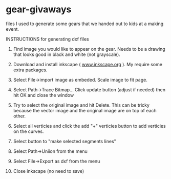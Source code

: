 gear-givaways
=============

files I used to generate some gears that we handed out to kids at a making event.



INSTRUCTIONS for generating dxf files 

1. Find image you would like to appear on the gear. Needs to be a drawing that looks good in black and white (not grayscale).  

2. Download and install inkscape ( www.inkscape.org ). My require some extra packages.

3. Select File->import image as embeded. Scale image to fit page.

4. Select Path->Trace Bitmap...  Click update button (adjust if needed) then hit OK and close the window

5. Try to select the original image and hit Delete. This can be tricky because the vector image and the original image are on top of each other.

6. Select all verticies and click the add "+" verticies button to add verticies on the curves.

7. Select button to "make selected segments lines"

8. Select Path->Uniion from the menu

9. Select File->Export as dxf from the menu 

10. Close inkscape (no need to save)





